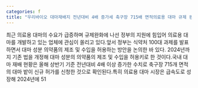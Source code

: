 ```yaml
---
categories: f
title: "우리바이오 대마재배지 전년대비 4배 증가세 축구장 715배 면적의료용 대마 규제 완화로 51조 시장 정조준↑"
---
```

최근 의료용 대마의 수요가 급증하며 규제완화에 나선 정부의 지원에 힘입어 의료용 대마를 개발하고 있는 업체에 관심이 쏠리고 있다.앞서 정부는 식약처 100대 과제를 발표하면서 대마 성분 의약품의 제조 및 수입을 허용하는 방안을 논의한 바 있다. 2024년까지 기존 법을 개정해 대마 성분의 의약품의 제조 및 수입을 허용키로 한 것이다.국내 대마 재배 현황은 올해 상반기 기준 전년대비 4배 이상 증가한 수치로 축구장 715개 면적의 대마 밭이 신규 허가를 신청한 것으로 확인된다.특히 의료용 대마 시장은 급속도로 성장해 2024년에 51